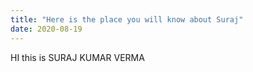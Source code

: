 ```yaml
---
title: "Here is the place you will know about Suraj"
date: 2020-08-19
---
```

HI this is SURAJ KUMAR VERMA
